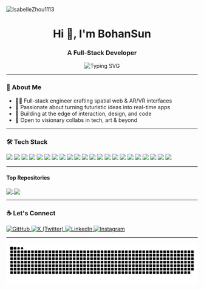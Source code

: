 <p align="left">
  <img src="https://komarev.com/ghpvc/?username=IsabelleZhou1113&label=Profile%20views&color=0e75b6&style=flat" alt="IsabelleZhou1113" />
</p>

<h1 align="center">Hi 👋, I'm BohanSun</h1>
<h3 align="center">A Full-Stack Developer</h3>

<p align="center">
  <img src="https://readme-typing-svg.demolab.com?font=Fira+Code&duration=2000&pause=1000&center=true&vCenter=true&width=560&lines=Spatial+Computing+Developer;VisionOS+%7C+ARKit+%7C+ARCore+%7C+WebAR;Code.+Design.+Build+in+3D.;Let's+build+in+space+%F0%9F%9A%80" alt="Typing SVG" />
</p>

---

### 🧠 About Me

- 👨‍💻 Full-stack engineer crafting spatial web & AR/VR interfaces
- 🚀 Passionate about turning futuristic ideas into real-time apps
- 🔬 Building at the edge of interaction, design, and code 
- 🤝 Open to visionary collabs in tech, art & beyond

---

### 🛠️ Tech Stack

<p align="left">
  <img src="https://img.shields.io/badge/-HTML5-E34F26?style=for-the-badge&logo=html5&logoColor=white" />
  <img src="https://img.shields.io/badge/-CSS3-1572B6?style=for-the-badge&logo=css3" />
  <img src="https://img.shields.io/badge/-JavaScript-F7DF1E?style=for-the-badge&logo=javascript&logoColor=black" />
  <img src="https://img.shields.io/badge/-React-61DAFB?style=for-the-badge&logo=react&logoColor=black" />
  <img src="https://img.shields.io/badge/-Tailwind_CSS-38B2AC?style=for-the-badge&logo=tailwind-css&logoColor=white" />
  <img src="https://img.shields.io/badge/-Git-F05032?style=for-the-badge&logo=git&logoColor=white" />
  <img src="https://img.shields.io/badge/-WebXR-FF69B4?style=for-the-badge&logo=webxr&logoColor=white" />
  <img src="https://img.shields.io/badge/-AFrame-0062ff?style=for-the-badge&logo=aframe&logoColor=white" />
  <img src="https://img.shields.io/badge/-Three.js-000000?style=for-the-badge&logo=three.js&logoColor=white" />
  <img src="https://img.shields.io/badge/-8th_Wall-FF6F61?style=for-the-badge&logo=8thwall&logoColor=white" />
  <img src="https://img.shields.io/badge/-ARKit-000000?style=for-the-badge&logo=apple&logoColor=white" />
  <img src="https://img.shields.io/badge/-ARCore-4285F4?style=for-the-badge&logo=google&logoColor=white" />
  <img src="https://img.shields.io/badge/-Remix-000000?style=for-the-badge&logo=ethereum&logoColor=white" />
  <img src="https://img.shields.io/badge/-Truffle-5E3C59?style=for-the-badge&logo=truffle&logoColor=white" />
  <img src="https://img.shields.io/badge/-Ganache-F2A51F?style=for-the-badge&logo=ethereum&logoColor=white" />
  <img src="https://img.shields.io/badge/-OpenZeppelin-4E5EE4?style=for-the-badge&logo=openzeppelin&logoColor=white" />
  <img src="https://img.shields.io/badge/-MetaMask-F6851B?style=for-the-badge&logo=metamask&logoColor=white" />
  <img src="https://img.shields.io/badge/-WalletConnect-3B99FC?style=for-the-badge&logo=walletconnect&logoColor=white" />
  <img src="https://img.shields.io/badge/-Rainbow-FF0083?style=for-the-badge&logo=rainbow&logoColor=white" />
  <img src="https://img.shields.io/badge/-IPFS-65C2CB?style=for-the-badge&logo=ipfs&logoColor=black" />
  <img src="https://img.shields.io/badge/-Filecoin-0090FF?style=for-the-badge&logo=filecoin&logoColor=white" />
  <img src="https://img.shields.io/badge/-Pinata-000000?style=for-the-badge&logo=pinata&logoColor=yellow" />
</p>


---

#### Top Repositories

<p align="left">
  <a href="https://github.com/BohanSun10000/Bitotem-VisionOS">
    <img align="center" src="https://github-readme-stats.vercel.app/api/pin/?username=BohanSun10000&repo=Bitotem-VisionOS&theme=buefy&hide_border=true" />
  </a>
  <a href="https://github.com/BohanSun10000/Nlink-Visionos-test">
    <img align="center" src="https://github-readme-stats.vercel.app/api/pin/?username=BohanSun10000&repo=Nlink-Visionos-test&theme=buefy&hide_border=true" />
  </a>
</p>

---

### ☕ Let's Connect

<p align="left">
  <!-- GitHub（可改成你的用户名） -->
  <a href="https://github.com/BohanSun10000" target="_blank" rel="noopener noreferrer">
    <img alt="GitHub" src="https://img.shields.io/badge/GitHub-181717?style=for-the-badge&logo=github&logoColor=white" />
  </a>
  <!-- X / Twitter -->
  <a href="https://x.com/sbh_studio" target="_blank" rel="noopener noreferrer">
    <img alt="X (Twitter)" src="https://img.shields.io/badge/X-000000?style=for-the-badge&logo=x&logoColor=white" />
  </a>
  <!-- LinkedIn -->
  <a href="https://www.linkedin.com/in/bohansun" target="_blank" rel="noopener noreferrer">
    <img alt="LinkedIn" src="https://img.shields.io/badge/LinkedIn-0077B5?style=for-the-badge&logo=linkedin&logoColor=white" />
  </a>
  <!-- Instagram -->
  <a href="https://www.instagram.com/sbhstudio" target="_blank" rel="noopener noreferrer">
    <img alt="Instagram" src="https://img.shields.io/badge/Instagram-E4405F?style=for-the-badge&logo=instagram&logoColor=white" />
  </a>
</p>

---

<p align="center">
  <img src="https://raw.githubusercontent.com/Platane/snk/output/github-contribution-grid-snake.svg" alt="snake animation" />
</p>
